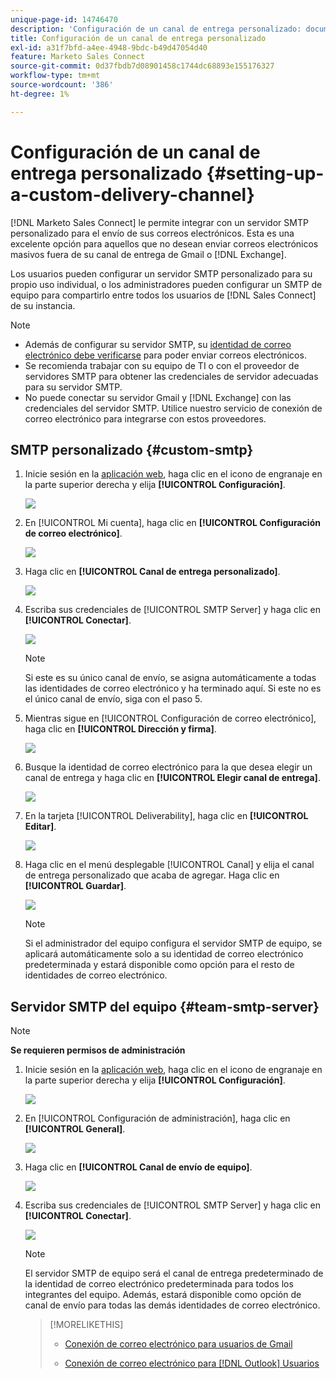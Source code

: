 ```yaml
---
unique-page-id: 14746470
description: 'Configuración de un canal de entrega personalizado: documentos de Marketo, documentación del producto'
title: Configuración de un canal de entrega personalizado
exl-id: a31f7bfd-a4ee-4948-9bdc-b49d47054d40
feature: Marketo Sales Connect
source-git-commit: 0d37fbdb7d08901458c1744dc68893e155176327
workflow-type: tm+mt
source-wordcount: '386'
ht-degree: 1%

---
```


# Configuración de un canal de entrega personalizado {#setting-up-a-custom-delivery-channel}

[!DNL Marketo Sales Connect] le permite integrar con un servidor SMTP personalizado para el envío de sus correos electrónicos. Esta es una excelente opción para aquellos que no desean enviar correos electrónicos masivos fuera de su canal de entrega de Gmail o [!DNL Exchange].

Los usuarios pueden configurar un servidor SMTP personalizado para su propio uso individual, o los administradores pueden configurar un SMTP de equipo para compartirlo entre todos los usuarios de [!DNL Sales Connect] de su instancia.

>[!NOTE]
>
>* Además de configurar su servidor SMTP, su [identidad de correo electrónico debe verificarse](/help/marketo/product-docs/marketo-sales-connect/getting-started/email-settings/verify-your-email.md) para poder enviar correos electrónicos.
>* Se recomienda trabajar con su equipo de TI o con el proveedor de servidores SMTP para obtener las credenciales de servidor adecuadas para su servidor SMTP.
>* No puede conectar su servidor Gmail y [!DNL Exchange] con las credenciales del servidor SMTP. Utilice nuestro servicio de conexión de correo electrónico para integrarse con estos proveedores.

## SMTP personalizado {#custom-smtp}

1. Inicie sesión en la [aplicación web](https://toutapp.com/login), haga clic en el icono de engranaje en la parte superior derecha y elija **[!UICONTROL Configuración]**.

   ![](assets/setting-up-a-custom-delivery-channel-1.png)

1. En [!UICONTROL Mi cuenta], haga clic en **[!UICONTROL Configuración de correo electrónico]**.

   ![](assets/setting-up-a-custom-delivery-channel-2.png)

1. Haga clic en **[!UICONTROL Canal de entrega personalizado]**.

   ![](assets/setting-up-a-custom-delivery-channel-3.png)

1. Escriba sus credenciales de [!UICONTROL SMTP Server] y haga clic en **[!UICONTROL Conectar]**.

   ![](assets/setting-up-a-custom-delivery-channel-4.png)

   >[!NOTE]
   >
   >Si este es su único canal de envío, se asigna automáticamente a todas las identidades de correo electrónico y ha terminado aquí. Si este no es el único canal de envío, siga con el paso 5.

1. Mientras sigue en [!UICONTROL Configuración de correo electrónico], haga clic en **[!UICONTROL Dirección y firma]**.

   ![](assets/setting-up-a-custom-delivery-channel-5.png)

1. Busque la identidad de correo electrónico para la que desea elegir un canal de entrega y haga clic en **[!UICONTROL Elegir canal de entrega]**.

   ![](assets/setting-up-a-custom-delivery-channel-6.png)

1. En la tarjeta [!UICONTROL Deliverability], haga clic en **[!UICONTROL Editar]**.

   ![](assets/setting-up-a-custom-delivery-channel-7.png)

1. Haga clic en el menú desplegable [!UICONTROL Canal] y elija el canal de entrega personalizado que acaba de agregar. Haga clic en **[!UICONTROL Guardar]**.

   ![](assets/setting-up-a-custom-delivery-channel-8.png)

   >[!NOTE]
   >
   >Si el administrador del equipo configura el servidor SMTP de equipo, se aplicará automáticamente solo a su identidad de correo electrónico predeterminada y estará disponible como opción para el resto de identidades de correo electrónico.

## Servidor SMTP del equipo {#team-smtp-server}

>[!NOTE]
>
>**Se requieren permisos de administración**

1. Inicie sesión en la [aplicación web](https://toutapp.com/login), haga clic en el icono de engranaje en la parte superior derecha y elija **[!UICONTROL Configuración]**.

   ![](assets/setting-up-a-custom-delivery-channel-9.png)

1. En [!UICONTROL Configuración de administración], haga clic en **[!UICONTROL General]**.

   ![](assets/setting-up-a-custom-delivery-channel-10.png)

1. Haga clic en **[!UICONTROL Canal de envío de equipo]**.

   ![](assets/setting-up-a-custom-delivery-channel-11.png)

1. Escriba sus credenciales de [!UICONTROL SMTP Server] y haga clic en **[!UICONTROL Conectar]**.

   ![](assets/setting-up-a-custom-delivery-channel-12.png)

   >[!NOTE]
   >
   >El servidor SMTP de equipo será el canal de entrega predeterminado de la identidad de correo electrónico predeterminada para todos los integrantes del equipo. Además, estará disponible como opción de canal de envío para todas las demás identidades de correo electrónico.

   >[!MORELIKETHIS]
   >
   >* [Conexión de correo electrónico para usuarios de Gmail](/help/marketo/product-docs/marketo-sales-connect/email-plugins/gmail/email-connection-for-gmail-users.md)
   >
   >* [Conexión de correo electrónico para [!DNL Outlook] Usuarios](/help/marketo/product-docs/marketo-sales-connect/email-plugins/msc-for-outlook/email-connection-for-outlook-users.md)
